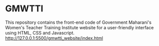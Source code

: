 # GMWTTI
 This repository contains the front-end code of Government Maharani's Women's Teacher Training Institute website for a user-friendly interface using HTML, CSS and Javascript.
http://127.0.0.1:5500/gmwtti_website/index.html

